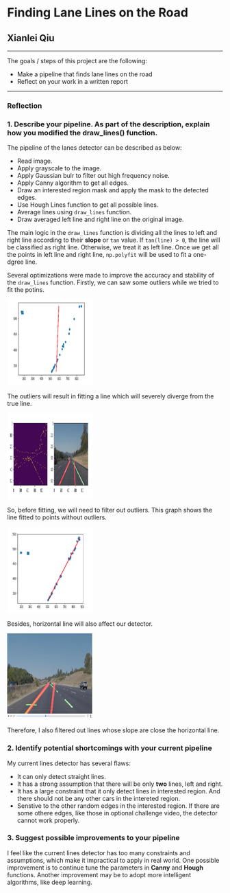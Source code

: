 # **Finding Lane Lines on the Road** 

## Xianlei Qiu

---

The goals / steps of this project are the following:

* Make a pipeline that finds lane lines on the road
* Reflect on your work in a written report

---

### Reflection

### 1. Describe your pipeline. As part of the description, explain how you modified the draw_lines() function.

The pipeline of the lanes detector can be described as below:


* Read image.
* Apply grayscale to the image.
* Apply Gaussian bulr to filter out high frequency noise.
* Apply Canny algorithm to get all edges.
* Draw an interested region mask and apply the mask to the detected edges.
* Use Hough Lines function to get all possible lines.
* Average lines using `draw_lines` function.
* Draw averaged left line and right line on the original image. 

The main logic in the `draw_lines` function is dividing all the lines to left and right line 
according to their **slope** or `tan` value. If `tan(line) > 0`, the line will be 
classified as right line. Otherwise, we treat it as left line. Once we get all the points in
left line and right line, `np.polyfit` will be used to fit a one-dgree line. 

Several optimizations were made to improve the accuracy and stability of the `draw_lines` function.
Firstly, we can saw some outliers while we tried to fit the potins.

<img src="report_img/fitted_line_before_filter_outlier.jpg" width="200" height="200" />

The outliers will result in fitting a line which will severely diverge from the true line.

<img src="report_img/img_before_filter_outlier.jpg" width="200" height="200" />

So, before fitting, we will need to filter out outliers. This graph shows the line fitted to points without outliers.

<img src="report_img/fitted_line_after_filter_outlier.jpg" width="200" height="200" />

Besides, horizontal line will also affect our detector. 

<img src="report_img/img_before_filter_horizatal_line.jpg" width="200" height="200" />

Therefore, I also filtered out lines whose slope are close the horizontal line. 


### 2. Identify potential shortcomings with your current pipeline

My current lines detector has several flaws: 

* It can only detect straight lines.
* It has a strong assumption that there will be only **two** lines, left and right.
* It has a large constraint that it only detect lines in interested region. And there should not be any other cars in the intereted region.
* Senstive to the other random edges in the interested region. If there are some othere edges, like those in optional challenge video, the detector cannot work properly.

### 3. Suggest possible improvements to your pipeline

I feel like the current lines detector has too many constraints and assumptions, which make it impractical to apply in real world. One possible improvement is to continue tune the parameters in **Canny** and **Hough** functions. Another improvement may be to adopt more intelligent algorithms, like deep learning.

